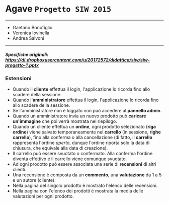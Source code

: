 ﻿# Agave `Progetto SIW 2015`

--------------
* Gaetano Bonofiglio
* Veronica Iovinella
* Andrea Salvoni

--------------

##### Specifiche originali: https://dl.dropboxusercontent.com/u/20172572/didattica/siw/siw-progetto-1.pptx

### Estensioni
* Quando il **cliente** effettua il login, l'applicazione lo ricorda fino allo scadere della sessione.
* Quando l'**amministratore** effettua il login, l'applicazione lo ricorda fino allo scadere della sessione.
 * Se l'amministratore non è loggato non può accedere al **pannello admin**.
* Quando un amministratore invia un nuovo prodotto può **caricare un'immagine** che poi verrà mostrata nel riepilogo.
* Quando un cliente effettua un **ordine**, ogni prodotto selezionato (**riga ordine**) viene salvato temporaneamente nel **carrello** (in sessione, **righe carrello**), fino alla conferma o alla cancellazione (di fatto, il **carrello** rappresenta l'ordine *aperto*, dunque l'ordine riporta solo la data di chiusura, che equivale alla data di creazione).
 * Il carrello può essere svuotato o confermato. Alla conferma l'ordine diventa effettivo e il carrello viene comunque svuotato.
* Ad ogni prodotto può essere associata una serie di **recensioni** di altri clienti.
 * Una recensione è composta da un **commento**, una **valutazione** da 1 a 5 e un autore (cliente). 
 * Nella pagina del singolo prodotto è mostrato l'elenco delle recensioni. 
 * Nella pagina con l'elenco dei prodotti è mostrata la media delle valutazioni per ogni prodotto.

